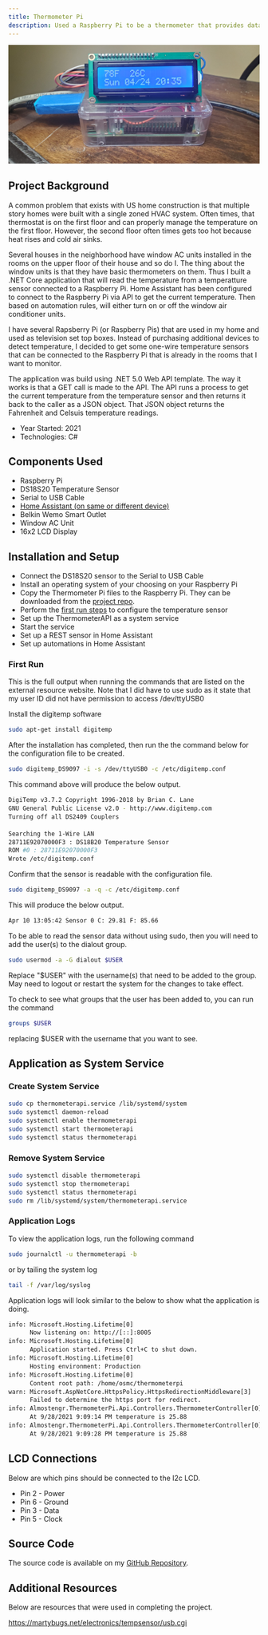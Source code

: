 ```yaml
---
title: Thermometer Pi
description: Used a Raspberry Pi to be a thermometer that provides data to home automation system
---
```


![Themometer with Raspberry PI](/images/20220424_203539.jpg)

## Project Background

A common problem that exists with US home construction
is that multiple story homes were built with a single zoned HVAC system.
Often times, that thermostat is on the first floor and can properly manage the temperature on the first
floor. However, the second floor often times gets too hot because heat rises and cold air sinks.

Several houses in the neighborhood have window AC units installed in the rooms on the upper floor of their
house and so do I. The thing about the window units is that they have basic thermometers on them. 
Thus I built a .NET Core application that will read the temperature
from a temperatture sensor connected to a Raspberry Pi. Home Assistant has been configured to connect to the 
Raspberry Pi via API to get the current temperature. Then based on automation rules, will either turn on or 
off the window air conditioner units.

I have several Rapsberry Pi (or Raspberry Pis) that are used in my home and used as television set top boxes. Instead of
purchasing additional devices to detect temperature, I decided to get some one-wire temperature sensors that
can be connected to the Raspberry Pi that is already in the rooms that I want to monitor.

The application was build using .NET 5.0 Web API template. The way it works is that a GET call is made to the 
API. The API runs a process to get the current temperature from the temperature sensor and then returns it 
back to the caller as a JSON object. That JSON object returns the Fahrenheit and Celsuis temperature readings.

* Year Started: 2021
* Technologies: C#


## Components Used

* Raspberry Pi
* DS18S20 Temperature Sensor
* Serial to USB Cable
* [Home Assistant (on same or different device)](https://homeassistant.io)
* Belkin Wemo Smart Outlet
* Window AC Unit
* 16x2 LCD Display


## Installation and Setup

* Connect the DS18S20 sensor to the Serial to USB Cable
* Install an operating system of your choosing on your Raspberry Pi
* Copy the Thermometer Pi files to the Raspberry Pi. They can be downloaded from the 
[project repo](https://github.com/almostengr/thermometerpi).
* Perform the [first run steps](#first-run) to configure the temperature sensor
* Set up the ThermometerAPI as a system service
* Start the service
* Set up a REST sensor in Home Assistant
* Set up automations in Home Assistant


### First Run

This is the full output when running the commands that are listed on the external resource website.
Note that I did have to use sudo as it state that my user ID did not have permission to
access /dev/ttyUSB0


Install the digitemp software

```bash
sudo apt-get install digitemp
```

After the installation has completed, then run the the command below for the configuration file to be created.

```bash
sudo digitemp_DS9097 -i -s /dev/ttyUSB0 -c /etc/digitemp.conf
```

This command above will produce the below output.

```bash
DigiTemp v3.7.2 Copyright 1996-2018 by Brian C. Lane
GNU General Public License v2.0 - http://www.digitemp.com
Turning off all DS2409 Couplers

Searching the 1-Wire LAN
28711E92070000F3 : DS18B20 Temperature Sensor
ROM #0 : 28711E92070000F3
Wrote /etc/digitemp.conf
```

Confirm that the sensor is readable with the configuration file.

```bash
sudo digitemp_DS9097 -a -q -c /etc/digitemp.conf
```

This will produce the below output.

```bash
Apr 10 13:05:42 Sensor 0 C: 29.81 F: 85.66
```

To be able to read the sensor data without using sudo, then you will need to add the user(s)
to the dialout group.

```bash
sudo usermod -a -G dialout $USER
```

Replace "$USER" with the username(s) that need to be added to the group. May need to logout or
restart the system for the changes to take effect.

To check to see what groups that the user has been added to, you can run the command

```bash
groups $USER
```

replacing $USER with the username that you want to see.


## Application as System Service

### Create System Service

```bash
sudo cp thermometerapi.service /lib/systemd/system
sudo systemctl daemon-reload
sudo systemctl enable thermometerapi
sudo systemctl start thermometerapi
sudo systemctl status thermometerapi
```

### Remove System Service

```bash
sudo systemctl disable thermometerapi
sudo systemctl stop thermometerapi
sudo systemctl status thermometerapi
sudo rm /lib/systemd/system/thermometerapi.service
```

### Application Logs

To view the application logs, run the following command

```bash
sudo journalctl -u thermometerapi -b
```

or by tailing the system log 

```bash
tail -f /var/log/syslog
```

Application logs will look similar to the below to show what the application is doing.

```txt
info: Microsoft.Hosting.Lifetime[0]
      Now listening on: http://[::]:8005
info: Microsoft.Hosting.Lifetime[0]
      Application started. Press Ctrl+C to shut down.
info: Microsoft.Hosting.Lifetime[0]
      Hosting environment: Production
info: Microsoft.Hosting.Lifetime[0]
      Content root path: /home/osmc/thermometerpi
warn: Microsoft.AspNetCore.HttpsPolicy.HttpsRedirectionMiddleware[3]
      Failed to determine the https port for redirect.
info: Almostengr.ThermometerPi.Api.Controllers.ThermometerController[0]
      At 9/28/2021 9:09:14 PM temperature is 25.88
info: Almostengr.ThermometerPi.Api.Controllers.ThermometerController[0]
      At 9/28/2021 9:09:28 PM temperature is 25.88
```

## LCD Connections

Below are which pins should be connected to the I2c LCD.

* Pin 2 - Power
* Pin 6 - Ground
* Pin 3 - Data
* Pin 5 - Clock

## Source Code

The source code is available on my 
<a href="https://github.com/almostengr/thermometerpi" target="_blank">GitHub Repository</a>.

## Additional Resources

Below are resources that were used in completing the project.

<a href="https://martybugs.net/electronics/tempsensor/usb.cgi" target="_blank">https://martybugs.net/electronics/tempsensor/usb.cgi</a>
